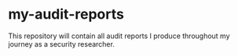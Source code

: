 # my-audit-reports
This repository will contain all audit reports I produce throughout my journey as a security researcher.
